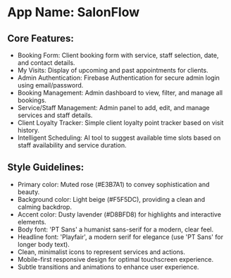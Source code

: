 # **App Name**: SalonFlow

## Core Features:

- Booking Form: Client booking form with service, staff selection, date, and contact details.
- My Visits: Display of upcoming and past appointments for clients.
- Admin Authentication: Firebase Authentication for secure admin login using email/password.
- Booking Management: Admin dashboard to view, filter, and manage all bookings.
- Service/Staff Management: Admin panel to add, edit, and manage services and staff details.
- Client Loyalty Tracker: Simple client loyalty point tracker based on visit history.
- Intelligent Scheduling: AI tool to suggest available time slots based on staff availability and service duration.

## Style Guidelines:

- Primary color: Muted rose (#E3B7A1) to convey sophistication and beauty.
- Background color: Light beige (#F5F5DC), providing a clean and calming backdrop.
- Accent color: Dusty lavender (#D8BFD8) for highlights and interactive elements.
- Body font: 'PT Sans' a humanist sans-serif for a modern, clear feel.
- Headline font: 'Playfair', a modern serif for elegance (use 'PT Sans' for longer body text).
- Clean, minimalist icons to represent services and actions.
- Mobile-first responsive design for optimal touchscreen experience.
- Subtle transitions and animations to enhance user experience.